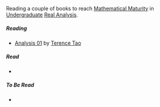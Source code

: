 Reading a couple of books to reach [Mathematical Maturity](https://en.wikipedia.org/wiki/Mathematical_maturity) in [Undergraduate](https://en.wikipedia.org/wiki/Undergraduate_education) [Real Analysis](https://en.wikipedia.org/wiki/Real_analysis).

##### Reading

* [Analysis 01](https://link.springer.com/book/10.1007/978-981-19-7261-4) by [Terence Tao](https://www.math.ucla.edu/~tao/)

##### Read

*

##### To Be Read

*
